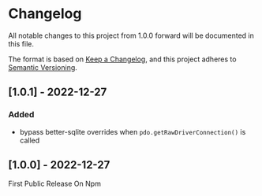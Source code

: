 # Changelog

All notable changes to this project from 1.0.0 forward will be documented in this file.

The format is based on [Keep a Changelog](https://keepachangelog.com/en/1.0.0/),
and this project adheres to [Semantic Versioning](https://semver.org/spec/v2.0.0.html).

## [1.0.1] - 2022-12-27

### Added

-   bypass better-sqlite overrides when `pdo.getRawDriverConnection()` is called

## [1.0.0] - 2022-12-27

First Public Release On Npm
